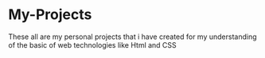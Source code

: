 # My-Projects
These all are my personal projects that i have created for my understanding of the basic of web technologies like Html and CSS
